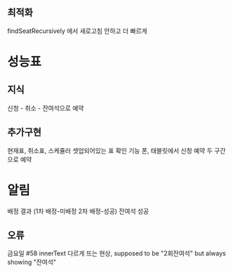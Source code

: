 ## 최적화

findSeatRecursively 에서 새로고침 안하고 더 빠르게

# 성능표

## 지식

신청 - 취소 - 잔여석으로 예약

## 추가구현

현재표, 취소표, 스케쥴러 셋업되어있는 표 확인 기능
폰, 태블릿에서 신청 예약
두 구간으로 예약

# 알림

배정 결과 (1차 배정-미배정 2차 배정-성공)
잔여석 성공

## 오류

금요일 #58 innerText 다르게 뜨는 현상, supposed to be "2회잔여석" but always showing "잔여석"
